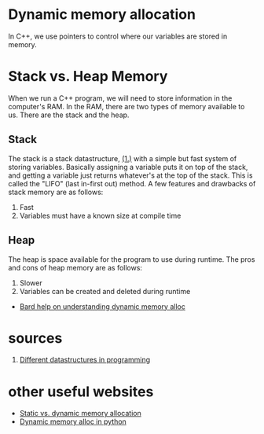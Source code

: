 # Dynamic memory allocation

In C++, we use pointers to control where our variables are stored in memory.

# Stack vs. Heap Memory

When we run a C++ program, we will need to store information in the computer's RAM. In the RAM, there are two types of memory available to us. There are the stack and the heap.

## Stack
The stack is a stack datastructure, [(1.)](#sources) with a simple but fast system of storing variables. Basically assigning a variable puts it on top of 
the stack, and getting a variable just returns whatever's at the top of the stack. This is called the "LIFO" (last in-first out) method. A few features and drawbacks of stack memory are as follows:
1. Fast
2. Variables must have a known size at compile time

## Heap
The heap is space available for the program to use during runtime. The pros and cons of heap memory are as follows:
1. Slower
2. Variables can be created and deleted during runtime

- [Bard help on understanding dynamic memory alloc](https://bard.google.com/chat/1d3140fb5ca0d873)


# sources
1. [Different datastructures in programming](https://john9francis.github.io/datastructures/)

# other useful websites
- [Static vs. dynamic memory allocation](https://www.geeksforgeeks.org/difference-between-static-and-dynamic-memory-allocation-in-c/)
- [Dynamic memory alloc in python](https://www.javatpoint.com/python-memory-management) 
